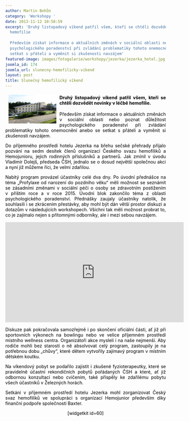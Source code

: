 ```yaml
---
author: Martin Bohůn
category: 'Workshopy '
date: 2013-11-12 10:58:59
excerpt: 'Druhý listopadový víkend patřil všem, kteří se chtěli dozvědět novinky v léčbě
  hemofilie

  Především získat informace o aktuálních změnách v sociální oblasti nebo poznat důležitost
  psychologického poradenství při zvládání problematiky tohoto onemocnění anebo se
  setkat s přáteli a vyměnit si zkušenosti navzájem'
featured-image: images/fotogalerie/workshopy/jezerka/jezerka_hotel.jpg
joomla_id: 174
joomla_url: slunecny-hemofilicky-vikend
layout: post
title: Slunečný hemofilický víkend
---
```


<h4 style="text-align: justify;"><img src="images/fotogalerie/workshopy/jezerka/jezerka_hotel.jpg" border="0" width="150" height="90" style="float: left; margin-left: 10px; margin-right: 10px;" /><span style="color: #000000;">Druhý listopadový víkend patřil všem, kteří se chtěli dozvědět novinky v léčbě hemofilie.</span></h4>
<p style="text-align: justify;"><span style="color: #000000;">Především získat informace o aktuálních změnách v sociální oblasti nebo poznat důležitost psychologického poradenství při zvládání problematiky tohoto onemocnění anebo se setkat s přáteli a vyměnit si zkušenosti navzájem.</span></p>

<p style="text-align: justify;"><span style="color: #000000;">Do příjemného prostředí hotelu Jezerka na břehu sečské přehrady přijalo pozvání na sedm desítek členů organizací Českého svazu hemofiliků a Hemojunioru, jejich rodinných příslušníků a partnerů. Jak zmínil v úvodu Vladimír Dolejš, předseda ČSH, jednalo se o dosud největší společnou akci a nyní již můžeme říci, že velmi zdařilou.</span></p>
<p style="text-align: justify;"><span style="color: #000000;">Nabitý program provázel účastníky celé dva dny. Po úvodní přednášce na téma „Profylaxe od narození do pozdního věku“ měli možnost se seznámit se zásadními změnami v sociální péči o osoby se zdravotním postižením v příštím roce a v roce 2015. Úvodní blok zakončilo téma z oblasti psychologického poradenství. Přednášky zaujaly účastníky natolik, že souhlasili i se zkrácením přestávky, aby mohl být dán větší prostor diskuzi a dotazům v následujících workshopech. Všichni tak měli možnost probrat to, co je zajímalo nejen s přítomnými odborníky, ale i mezi sebou navzájem.</span></p>
<p><iframe style="display: block; margin-left: auto; margin-right: auto;" src="http://www.youtube.com/embed/UMJzto5dtQc" frameborder="0" width="560" height="315"></iframe></p>
<p style="text-align: justify;"><span style="color: #000000;">Diskuze pak pokračovala samozřejmě i po skončení oficiální části, ať již při sportovních výkonech na bowlingu nebo ve velice příjemném prostředí místního wellness centra. Organizátoři akce mysleli i na naše nejmenší. Aby rodiče mohli bez starostí o ně absolvovat celý program, zastoupily je na potřebnou dobu „chůvy“, které dětem vytvořily zajímavý program v místním dětském koutku.</span></p>
<p style="text-align: justify;"><span style="color: #000000;">Na víkendový pobyt se podařilo zajistit i zkušené fyzioterapeutky, které se pravidelně účastní rekondičních pobytů pořádaných ČSH a které, ať již odbornou konzultací nebo cvičením, také přispěly ke zdařilému pobytu všech účastníků v Železných horách.</span></p>
<p style="text-align: justify;"><span style="color: #000000;">Setkání v příjemném prostředí hotelu Jezerka mohl zorganizovat Český svaz hemofiliků ve spolupráci s organizací Hemojunior především díky finanční podpoře společnosti Baxter.</span></p>
<p style="text-align: center;"><span style="color: #000000;"><span>[widgetkit id=60]</span><br /></span></p>